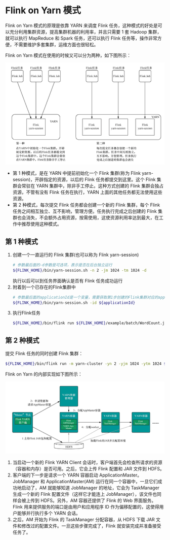 # Flink on Yarn 模式

Flink on Yarn 模式的原理是依靠 YARN 来调度 Flink 任务，这种模式的好处是可以充分利用集群资源，提高集群机器的利用率，并且只需要 1 套 Hadoop 集群，就可以执行 MapReduce 和 Spark 任务，还可以执行 Flink 任务等，操作非常方便，不需要维护多套集群，运维方面也很轻松。

Flink on Yarn 模式在使用的时候又可以分为两种，如下图所示：

![image-20201119145440377](images/image-20201119145440377.png)

- 第 1 种模式，是在 YARN 中提前初始化一个 Flink 集群(称为 Flink yarn-session)，开辟指定的资源，以后的 Flink 任务都提交到这里。这个 Flink 集群会常驻在 YARN 集群中，除非手工停止。这种方式创建的 Flink 集群会独占资源，不管有没有 Flink 任务在执行，YARN 上面的其他任务都无法使用这些资源。
- 第 2 种模式，每次提交 Flink 任务都会创建一个新的 Flink 集群，每个 Flink 任务之间相互独立、互不影响，管理方便。任务执行完成之后创建的 Flink 集群也会消失，不会额外占用资源，按需使用，这使资源利用率达到最大，在工作中推荐使用这种模式。

## 第 1 种模式

1. 创建一个一直运行的 Flink 集群(也可以称为 Flink yarn-session)
    ```bash
    # 参数最后面的-d参数是可选项，表示是否在后台独立运行
    ${FLINK_HOME}/bin/yarn-session.sh -n 2 -jm 1024 -tm 1024 -d
    ```
    执行以后可以到任务界面确认是否有 Flink 任务成功运行
2. 附着到一个已存在的Flink集群中
   ```bash
   # 参数最后面的applicationId是一个变量，需要获取第1步创建的Flink集群对应的applicationId信息。
   ${FLINK_HOME}/bin/yarn-session.sh -id ${applicationId}
   ```
3. 执行Flink任务
   ```bash
   ${FLINK_HOME}/bin/flink run ${FLINK_HOME}/example/batch/WordCount.jar
   ```

## 第 2 种模式

提交 Flink 任务的同时创建 Flink 集群：

```bash
${FLINK_HOME}/bin/flink run -m yarn-cluster -yn 2 -yjm 1024 -ytm 1024 ${FLINK_HOME}/example/batch/WordCount.jar
```

Flink on Yarn 的内部实现如下图所示：

![image-20201119150617224](images/image-20201119150617224.png)

1. 当启动一个新的 Flink YARN Client 会话时，客户端首先会检查所请求的资源（容器和内存）是否可用。之后，它会上传 Flink 配置和 JAR 文件到 HDFS。
2. 客户端的下一步是请求一个 YARN 容器启动 ApplicationMaster。JobManager 和 ApplicationMaster(AM) 运行在同一个容器中，一旦它们成功地启动了，AM 就能够知道 JobManager 的地址，它会为 TaskManager 生成一个新的 Flink 配置文件（这样它才能连上 JobManager），该文件也同样会被上传到 HDFS。另外，AM 容器还提供了 Flink 的 Web 界面服务。Flink 用来提供服务的端口是由用户和应用程序 ID 作为偏移配置的，这使得用户能够并行执行多个 YARN 会话。
3. 之后，AM 开始为 Flink 的 TaskManager 分配容器，从 HDFS 下载 JAR 文件和修改过的配置文件。一旦这些步骤完成了，Flink 就安装完成并准备接受任务了。